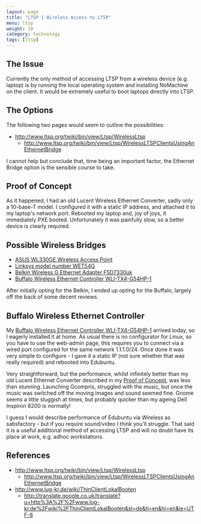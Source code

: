 ```yaml
---
layout: page
title: "LTSP | Wireless Access to LTSP"
menu: ltsp
weight: 10
category: technology
tags: [ltsp]
---
```


## The Issue

Currently the only method of accessing LTSP from a wireless device (e.g. laptop) is by running the local operating system and installing NoMachine on the client.  It would be extremely useful to boot laptops directly into LTSP.

## The Options

The following two pages would seem to outline the possibilities:

   * http://www.ltsp.org/twiki/bin/view/Ltsp/WirelessLtsp
      * http://www.ltsp.org/twiki/bin/view/Ltsp/WirelessLTSPClientsUsingAnEthernetBridge

I cannot help but conclude that, time being an important factor, the Ethernet Bridge option is the sensible course to take.

## Proof of Concept

As it happened, I had an old Lucent Wireless Ethernet Converter, sadly only a 10-base-T model.  I configured it with a static IP address, and attached it to my laptop's network port.  Rebooted my laptop and, joy of joys, it immediately PXE booted.  Unfortunately it was painfully slow, so a better device is clearly required.

## Possible Wireless Bridges

   * [ASUS WL330GE Wireless Access Point](http://www.expansys.com/d.aspx?i=156998)
   * [Linksys model number WET54G](http://www.dabs4work.com/productview.aspx?Quicklinx=30HT)
   * [Belkin Wireless G Ethernet Adapter F5D7330uk](http://www.dabs4work.com/productview.aspx?quicklinx=3XB9)
   * [Buffalo Wireless Ethernet Controller WLI-TX4-G54HP-1](https://www.dabs4work.com/productview.aspx?QuickLinx=3XB9)

After initially opting for the Belkin, I ended up opting for the Buffalo, largely off the back of some decent reviews.

## Buffalo Wireless Ethernet Controller

My [Buffalo Wireless Ethernet Controller WLI-TX4-G54HP-1](https://www.dabs4work.com/productview.aspx?QuickLinx=3XB9) arrived today, so I eagerly installed it at home.  As usual there is no configurator for Linux, so you have to use the web-admin page, this requires you to connect via a wired port configured for the same network 1.1.1.0/24.  Once done it was very simple to configure - I gave it a static IP (not sure whether that was really required) and rebooted into Edubuntu.

Very straightforward, but the performance, whilst infinitely better than my old Lucent Ethernet Converter described in my [Proof of Concept](#proof-of-concept), was less than stunning.  Launching Gcompris, struggled with the music, but once the music was switched off the moving images and sound seemed fine.  Gnome seems a little sluggish at times, but probably quicker than my ageing Dell Inspiron 8200 is normally!

I guess I would describe performance of Edubuntu via Wireless as satisfactory - but if you require sound/video I think you'll struggle.  That said it is a useful additional method of accessing LTSP and will no doubt have its place at work, e.g. adhoc workstations.

## References

   * http://www.ltsp.org/twiki/bin/view/Ltsp/WirelessLtsp
      * http://www.ltsp.org/twiki/bin/view/Ltsp/WirelessLTSPClientsUsingAnEthernetBridge
   * http://www.lug-kr.de/wiki/ThinClientLokalBooten
      * http://translate.google.co.uk/translate?u=http%3A%2F%2Fwww.lug-kr.de%2Fwiki%2FThinClientLokalBooten&sl=de&tl=en&hl=en&ie=UTF-8
